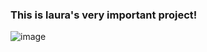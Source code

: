 ### This is laura's very important project!

![image](https://user-images.githubusercontent.com/17264765/80844131-d744a700-8bba-11ea-86fd-5a352e102cef.png)
